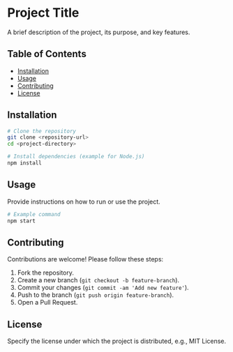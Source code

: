 # Project Title

A brief description of the project, its purpose, and key features.

## Table of Contents

- [Installation](#installation)
- [Usage](#usage)
- [Contributing](#contributing)
- [License](#license)

## Installation

```bash
# Clone the repository
git clone <repository-url>
cd <project-directory>

# Install dependencies (example for Node.js)
npm install
```

## Usage

Provide instructions on how to run or use the project.

```bash
# Example command
npm start
```

## Contributing

Contributions are welcome! Please follow these steps:

1. Fork the repository.
2. Create a new branch (`git checkout -b feature-branch`).
3. Commit your changes (`git commit -am 'Add new feature'`).
4. Push to the branch (`git push origin feature-branch`).
5. Open a Pull Request.

## License

Specify the license under which the project is distributed, e.g., MIT License.

